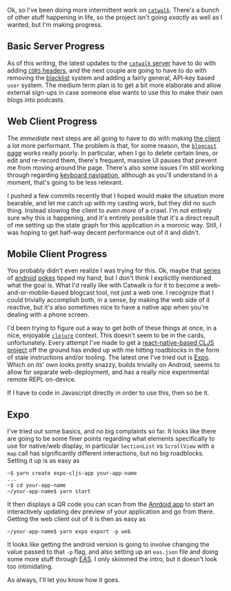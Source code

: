 Ok, so I've been doing more intermittent work on [`catwalk`](https://github.com/inaimathi/catwalk). There's a bunch of other stuff happening in life, so the project isn't going _exactly_ as well as I wanted, but I'm making progress.

## Basic Server Progress

As of this writing, the latest updates to the [`catwalk` server](https://github.com/inaimathi/catwalk/commit/313a57a54713a7d90983e48233663882dd2fa937) have to do with adding [`CORS` headers](https://developer.mozilla.org/en-US/docs/Web/HTTP/CORS), and the next couple are going to have to do with removing the [blacklist](https://github.com/inaimathi/catwalk/blob/73b22ab52d07db9d808dd1596a0795f26f822d36/main.py#L22-L36) system and adding a fairly general, API-key based `user` system. The medium term plan is to get a bit more elaborate and allow external sign-ups in case someone else wants to use this to make their own blogs into podcasts.

## Web Client Progress

The _immediate_ next steps are all going to have to do with making [the client](https://github.com/inaimathi/catwalk-fe) a lot more performant. The problem is that, for some reason, the [`blogcast` page](https://github.com/inaimathi/catwalk-fe/blob/master/src/catwalk_fe/blogcast.cljs) works really poorly. In particular, when I go to delete certain lines, or edit and re-record them, there's frequent, massive UI pauses that prevent me from moving around the page. There's also some issues I'm still working through regarding [keyboard navigation](TODO), although as you'll understand in a moment, that's going to be less relevant. 

I pushed a few commits recently that I hoped would make the situation more bearable, and let me catch up with my casting work, but they did no such thing. Instead slowing the client to _even more_ of a crawl. I'm not entirely sure why this is happening, and it's entirely possible that it's a direct result of me setting up the state graph for this application in a moronic way. Still, I was hoping to get half-way decent performance out of it and didn't.

## Mobile Client Progress

You probably didn't even realize I was trying for this. Ok, maybe that [series](/posts/android-poking) of [android](/posts/working-on-android) [pokes](/posts/working-with-kivy) tipped my hand, but I don't think I explicitly mentioned what the goal is. What I'd really like with Catwalk is for it to become a web-and-or-mobile-based blogcast tool, not just a web one. I recognize that I could trivially accomplish both, in a sense, by making the web side of it reactive, but it's also sometimes nice to have a native app when you're dealing with a phone screen.

I'd been trying to figure out a way to get both of these things at once, in a nice, enjoyable [`clojure`](https://clojure.org/) context. This doesn't seem to be in the cards, unfortunately. Every attempt I've made to get a [react-native-based CLJS project](https://cljsrn.org/) off the ground has ended up with me hitting roadblocks in the form of stale instructions and/or tooling. The latest one I've tried out is [Expo](https://expo.dev/). Which on its' own looks pretty snazzy, builds trivially on Android, seems to allow for separate web-deployment, and has a really nice experimental remote REPL on-device. 

If I have to code in Javascript directly in order to use this, then so be it.

## Expo

I've tried out some basics, and no big complaints so far. It looks like there are going to be some finer points regarding what elements specifically to use for native/web display, in particular `SectionList` vs `ScrollView` with a `map` call has significantly different interactions, but no big roadblocks. Setting it up is as easy as

```
~$ yarn create expo-cljs-app your-app-name
...
~$ cd your-app-name
~/your-app-name$ yarn start
```

It then displays a QR code you can scan from the [Anrdoid app](https://expo.dev/go) to start an interactively updating dev preview of your application and go from there. Getting the web client out of it is then as easy as

```
~/your-app-name$ yarn expo export -p web
```

It looks like getting the android version is going to involve changing the value passed to that `-p` flag, and also setting up an `eas.json` file and doing some more stuff through [EAS](https://docs.expo.dev/build/introduction/). I only skimmed the intro, but it doesn't look too intimidating. 

As always, I'll let you know how it goes.

